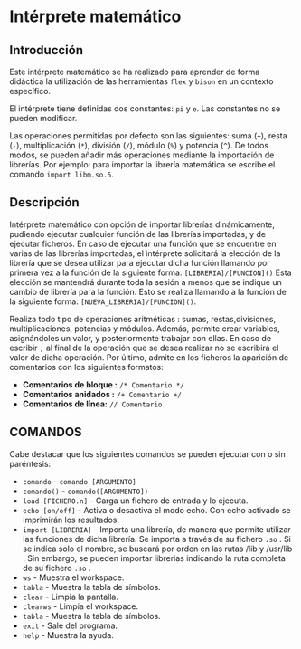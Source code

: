 # Intérprete matemático

## Introducción
Este intérprete matemático se ha realizado para aprender de forma didáctica la utilización de las herramientas `flex` y `bison` en un contexto específico.

El intérprete tiene definidas dos constantes: `pi` y `e`. Las constantes no se pueden modificar.

Las operaciones permitidas por defecto son las siguientes: suma (`+`), resta (`-`), multiplicación (`*`), división (`/`), módulo (`%`) y potencia (`^`). De todos modos, se pueden añadir más operaciones mediante la importación de librerías. Por ejemplo: para importar la librería matemática se escribe el comando `import libm.so.6`.

## Descripción          
 Intérprete matemático con opción de importar librerías dinámicamente, pudiendo ejecutar cualquier función de las librerías importadas, y de ejecutar ficheros. En caso de ejecutar una función que se encuentre en varias de las librerías importadas, el intérprete solicitará la elección de la librería que se desea utilizar para ejecutar dicha función llamando por primera vez a la función de la siguiente forma: `[LIBRERIA]/[FUNCION]()`
Esta elección se mantendrá durante toda la sesión a menos que se indique un cambio de librería para la función. Esto se realiza llamando a la función de la siguiente forma: `[NUEVA_LIBRERIA]/[FUNCION]()`.   

Realiza todo tipo de operaciones aritméticas : sumas, restas,divisiones, multiplicaciones, potencias y módulos. Además, permite crear variables, asignándoles un valor, y posteriormente trabajar con ellas.   En caso de escribir `;` al final de la operación que se desea realizar no se escribirá el valor de dicha operación.
Por último, admite en los ficheros la aparición de comentarios con los siguientes formatos:
* __Comentarios de bloque :__  `/* Comentario */`    
* __Comentarios anidados :__  `/+ Comentario +/`  
* __Comentarios de línea:__  `// Comentario`   

## COMANDOS                                                           
Cabe destacar que los siguientes comandos se pueden ejecutar con o sin paréntesis:                                                 
*  `comando`   - `comando [ARGUMENTO]`                                  
*  `comando()` - `comando([ARGUMENTO])`                                                                                                      
*  `load [FICHERO.n]`  -   Carga un fichero de entrada y lo ejecuta.   
*  `echo [on/off]`     -   Activa o desactiva el modo echo. Con echo activado se imprimirán los resultados.      
*  `import [LIBRERIA]` -   Importa una librería, de manera que permite utilizar las funciones de dicha librería. Se importa a través de su fichero `.so` . Si se indica solo el nombre, se buscará por orden en las rutas /lib y /usr/lib . Sin embargo, se pueden importar librerias indicando la ruta completa de su fichero `.so` .  
*  `ws`                -   Muestra el workspace.                       
*  `tabla`           -   Muestra la tabla de símbolos.               
*  `clear`             -   Limpia la pantalla.                         
*  `clearws`           -   Limpia el workspace.                        
*  `tabla`             -   Muestra la tabla de símbolos.               
*  `exit`              -   Sale del programa.                          
*  `help`              -   Muestra la ayuda.   
